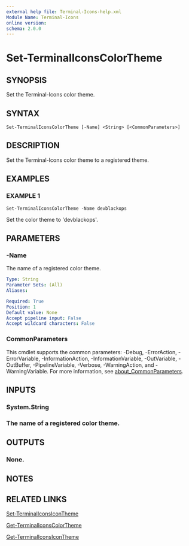 ```yaml
---
external help file: Terminal-Icons-help.xml
Module Name: Terminal-Icons
online version:
schema: 2.0.0
---
```


# Set-TerminalIconsColorTheme

## SYNOPSIS
Set the Terminal-Icons color theme.

## SYNTAX

```
Set-TerminalIconsColorTheme [-Name] <String> [<CommonParameters>]
```

## DESCRIPTION
Set the Terminal-Icons color theme to a registered theme.

## EXAMPLES

### EXAMPLE 1
```
Set-TerminalIconsColorTheme -Name devblackops
```

Set the color theme to 'devblackops'.

## PARAMETERS

### -Name
The name of a registered color theme.

```yaml
Type: String
Parameter Sets: (All)
Aliases:

Required: True
Position: 1
Default value: None
Accept pipeline input: False
Accept wildcard characters: False
```

### CommonParameters
This cmdlet supports the common parameters: -Debug, -ErrorAction, -ErrorVariable, -InformationAction, -InformationVariable, -OutVariable, -OutBuffer, -PipelineVariable, -Verbose, -WarningAction, and -WarningVariable. For more information, see [about_CommonParameters](http://go.microsoft.com/fwlink/?LinkID=113216).

## INPUTS

### System.String
### The name of a registered color theme.
## OUTPUTS

### None.
## NOTES

## RELATED LINKS

[Set-TerminalIconsIconTheme]()

[Get-TerminalIconsColorTheme]()

[Get-TerminalIconsIconTheme]()

